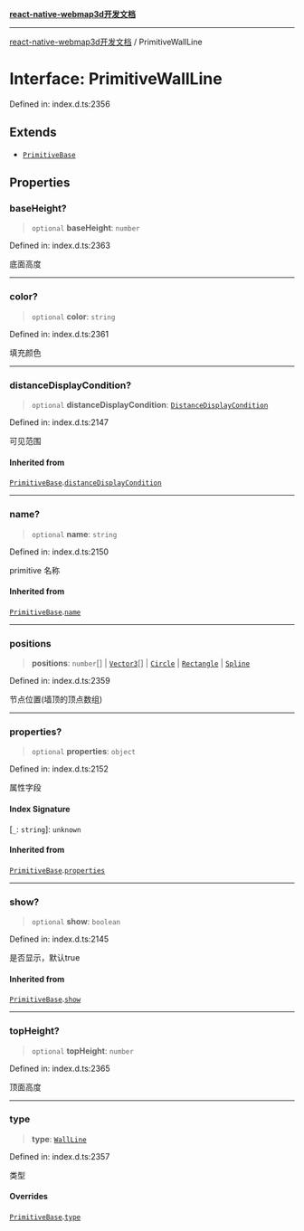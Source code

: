 [**react-native-webmap3d开发文档**](../README.md)

***

[react-native-webmap3d开发文档](../globals.md) / PrimitiveWallLine

# Interface: PrimitiveWallLine

Defined in: index.d.ts:2356

## Extends

- [`PrimitiveBase`](PrimitiveBase.md)

## Properties

### baseHeight?

> `optional` **baseHeight**: `number`

Defined in: index.d.ts:2363

底面高度

***

### color?

> `optional` **color**: `string`

Defined in: index.d.ts:2361

填充颜色

***

### distanceDisplayCondition?

> `optional` **distanceDisplayCondition**: [`DistanceDisplayCondition`](DistanceDisplayCondition.md)

Defined in: index.d.ts:2147

可见范围

#### Inherited from

[`PrimitiveBase`](PrimitiveBase.md).[`distanceDisplayCondition`](PrimitiveBase.md#distancedisplaycondition)

***

### name?

> `optional` **name**: `string`

Defined in: index.d.ts:2150

primitive 名称

#### Inherited from

[`PrimitiveBase`](PrimitiveBase.md).[`name`](PrimitiveBase.md#name)

***

### positions

> **positions**: `number`[] \| [`Vector3`](Vector3.md)[] \| [`Circle`](Circle.md) \| [`Rectangle`](Rectangle.md) \| [`Spline`](Spline.md)

Defined in: index.d.ts:2359

节点位置(墙顶的顶点数组)

***

### properties?

> `optional` **properties**: `object`

Defined in: index.d.ts:2152

属性字段

#### Index Signature

\[`_`: `string`\]: `unknown`

#### Inherited from

[`PrimitiveBase`](PrimitiveBase.md).[`properties`](PrimitiveBase.md#properties)

***

### show?

> `optional` **show**: `boolean`

Defined in: index.d.ts:2145

是否显示，默认true

#### Inherited from

[`PrimitiveBase`](PrimitiveBase.md).[`show`](PrimitiveBase.md#show)

***

### topHeight?

> `optional` **topHeight**: `number`

Defined in: index.d.ts:2365

顶面高度

***

### type

> **type**: [`WallLine`](../enumerations/PrimitiveType.md#wallline)

Defined in: index.d.ts:2357

类型

#### Overrides

[`PrimitiveBase`](PrimitiveBase.md).[`type`](PrimitiveBase.md#type)
